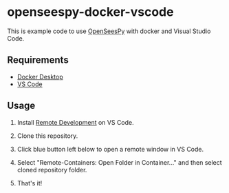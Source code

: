 # openseespy-docker-vscode

This is example code to use [OpenSeesPy](https://openseespydoc.readthedocs.io/en/latest/) with docker and Visual Studio Code.

## Requirements

* [Docker Desktop](https://www.docker.com/products/docker-desktop)
* [VS Code](https://code.visualstudio.com/)

## Usage

1. Install [Remote Development](https://marketplace.visualstudio.com/items?itemName=ms-vscode-remote.vscode-remote-extensionpack) on VS Code.

2. Clone this repository.

3. Click blue button left below to open a remote window in VS Code.

4. Select "Remote-Containers: Open Folder in Container..." and then select cloned repository folder.

5. That's it!

